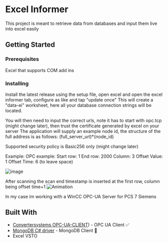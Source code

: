 # Excel Informer

This project is meant to retrieve data from databases and input them live into excel easily

## Getting Started

### Prerequisites

Excel that supports COM add ins

### Installing

Install the latest release using the setup file, open excel and open the excel informer tab, configure as like and tap "update once"
This will create a "data-ei" worksheet, here all your database connection strings will be located.

You will then need to input the correct urls, note it has to start with opc.tcp (might change later), then trust the certificate generated by excel on your server
The application will supply an example node id, the structure of the full address is as follows:
(full_server_url)*(node_id)

Supported security policy is Basic256 only (might change later)

Example:
OPC example:
  Start row: 1
  End row: 2000
  Column: 3
  Offset Value: 1
  Offset Time: 6 (to leave space)
  
![image](https://github.com/Khasar11/ExcelInformer/assets/67635910/760f3384-0245-4e8f-a32f-d7361932d76f)

After scanning the scan end timestamp is inserted at the first row, column being offset time+1 
![Animation](https://github.com/Khasar11/ExcelInformer/assets/67635910/9d2a8cec-9fa5-4b32-9543-641975fe1388)

In my case im working with a WinCC OPC-UA Server for PCS 7 Siemens

## Built With

* [Convertersystems OPC-UA-CLIENT](https://github.com/convertersystems/opc-ua-client/)) - OPC UA Client ✅
* [MongoDB C# driver](https://github.com/mongodb/mongo-csharp-driver) - MongoDB Client 🚧
* Excel VSTO
